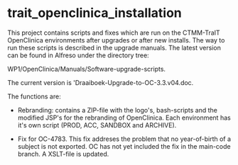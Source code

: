 # trait_openclinica_installation

This project contains scripts and fixes which are run on the CTMM-TraIT OpenClinica environments after upgrades or after new installs. The way to run these scripts is described in the upgrade manuals. The latest version can be found in Alfreso under the directory tree:

WP1/OpenClinica/Manuals/Software-upgrade-scripts.

The current version is 'Draaiboek-Upgrade-to-OC-3.3.v04.doc.

The functions are:

- Rebranding: contains a ZIP-file with the logo's, bash-scripts and the modified JSP's for the rebranding of OpenClinica. Each environment has it's own script (PROD, ACC, SANDBOX and ARCHIVE). 

- Fix for OC-4783. This fix addreses the problem that no year-of-birth of a subject is not exported. OC has not yet included the fix in the main-code branch. A XSLT-file is updated.
